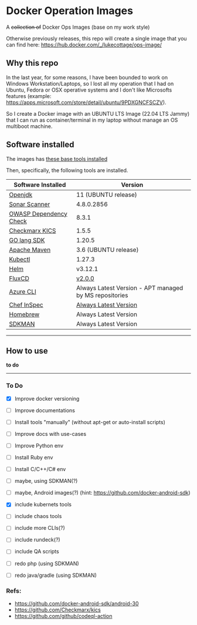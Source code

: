 # Docker Operation Images

A ~~collection of~~ Docker Ops Images (base on my work style)

Otherwise previously releases, this repo will create a single image that you can find here: 
https://hub.docker.com/_/lukecottage/ops-image/

## Why this repo

In the last year, for some reasons, I have been bounded to work on Windows Workstation/Laptops, so I lost all my operation that I had on Ubuntu, Fedora or OSX operative systems and I don't like Microsofts features (example: https://apps.microsoft.com/store/detail/ubuntu/9PDXGNCFSCZV).

So I create a Docker image with an UBUNTU LTS Image (22.04 LTS Jammy) that I can run as container/terminal in my laptop without manage an OS multiboot machine.

## Software installed

The images has [these base tools installed](./scripts/requirements.sh)

Then, specifically, the following tools are installed.

| Software Installed | Version |
|-----|-----|
| [Openjdk](https://openjdk.org/) | 11 (UBUNTU release) |
| [Sonar Scanner](https://docs.sonarqube.org/latest/analysis/scan/sonarscanner/) | 4.8.0.2856 |
| [OWASP Dependency Check](https://jeremylong.github.io/DependencyCheck/) | 8.3.1 |
| [Checkmarx KICS](https://kics.io/) | 1.5.5 |
| [GO lang SDK](https://go.dev/) | 1.20.5 |
| [Apache Maven](https://maven.apache.org/) | 3.6 (UBUNTU release) |
| [Kubectl](https://kubernetes.io/docs/tasks/tools/) | 1.27.3 |
| [Helm](https://helm.sh/docs/intro/install/) | v3.12.1 |
| [FluxCD](https://fluxcd.io/flux/installation/) | [v2.0.0](https://github.com/fluxcd/flux2/releases/tag/v2.0.0) |
| [Azure CLI](https://learn.microsoft.com/it-it/cli/azure/install-azure-cli-linux?pivots=apt) | Always Latest Version - APT managed by MS repositories |
| [Chef InSpec](https://www.chef.io/products/chef-inspec) | [Always Latest Version](https://docs.chef.io/inspec/install/#cli-1) |
| [Homebrew](https://brew.sh/index_it) | Always Latest Version |
| [SDKMAN](https://sdkman.io/install) | Always Latest Version |

---

## How to use

**to do**

---

### To Do

- [x] Improve docker versioning
- [ ] Improve documentations
- [ ] Install tools "manually" (without apt-get or auto-install scripts)
- [ ] Improve docs with use-cases
- [ ] Improve Python env
- [ ] Install Ruby env
- [ ] Install C/C++/C# env
- [ ] maybe, using SDKMAN(?)
- [ ] maybe, Android images(?) (hint: https://github.com/docker-android-sdk)
- [x] include kubernets tools
- [ ] include chaos tools
- [ ] include more CLIs(?)
- [ ] include rundeck(?)
- [ ] include QA scripts
- [ ] redo php (using SDKMAN)
- [ ] redo java/gradle (using SDKMAN)


### Refs:

 - https://github.com/docker-android-sdk/android-30
 - https://github.com/Checkmarx/kics
 - https://github.com/github/codeql-action
